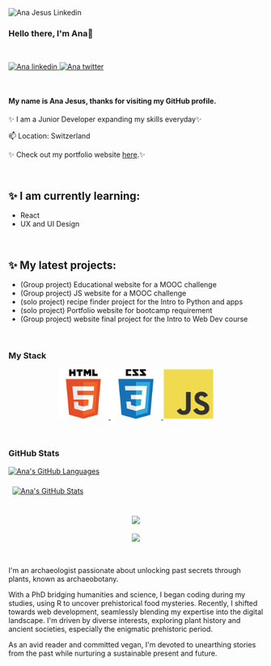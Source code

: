 ![Ana Jesus Linkedin](https://github.com/archeana/archeana/assets/2192305/b53f9af3-6b22-42dd-9d44-6c94ae87486b)

### Hello there, I'm Ana👋

<br>

  <p >
<a href="https://www.linkedin.com/in/ana-jesus-1644374a/">
    <img alt="Ana linkedin" src="https://icongr.am/devicon/linkedin-original.svg?size=40&color=800020" />
</a>
<a href="https://twitter.com/AnaCSouJesus">
    <img alt="Ana twitter" src="https://icongr.am/devicon/twitter-original.svg?size=40&color=800020" />
</a>
  </p>

  <br>
  
 <h4> My name is Ana Jesus, thanks for visiting my GitHub profile. </h4>
 


<p>✨ I am a Junior Developer expanding my skills everyday✨</p>


 <p>📫 Location: Switzerland</p>
 <p>✨ Check out my portfolio website <a href="https://anajesus.netlify.app/" target="_blank">here</a>.✨</p>

 <br> 

 <h2>✨ I am currently learning:</h2>

  <ul>
    <li> React </li>
    <li> UX and UI Design </li>
 </ul>

 <br> 

  <h2>✨ My latest projects:</h2>

  <ul>
    <li> (Group project) Educational website for a MOOC challenge  </li>
    <li> (Group project) JS website for a MOOC challenge </li>
    <li> (solo project) recipe finder project for the Intro to Python and apps </li>
    <li> (solo project) Portfolio website for bootcamp requirement </li>
    <li> (Group project) website final project for the Intro to Web Dev course </li>
    
 </ul>

 <br> 

### My Stack

  <p align="center">
    <!--  HTML  -->
    <a href="https://www.w3.org/html/" target="_blank" rel="noreferrer">
        <img src="https://raw.githubusercontent.com/devicons/devicon/master/icons/html5/html5-original-wordmark.svg"
            alt="html5" width="100" height="100" />
        <!--  CSS  -->
    </a>
    <a href="https://www.w3schools.com/css/" target="_blank" rel="noreferrer">
        <img src="https://raw.githubusercontent.com/devicons/devicon/master/icons/css3/css3-original-wordmark.svg"
            alt="css3" width="100" height="100" />
    </a>    
    <!--  JS  -->
    <a href="https://developer.mozilla.org/en-US/docs/Web/JavaScript" target="_blank" rel="noreferrer">
        <img src="https://raw.githubusercontent.com/devicons/devicon/master/icons/javascript/javascript-original.svg"
            alt="javascript" width="100" height="100" />
    </a>
  </p>

<br>
  
  ### GitHub Stats





 <p>
    <a href="https://github.com/archeana">
        <img ### GitHub Statstyle="margin:0.5rem"
            src="https://github-readme-stats.vercel.app/api/top-langs/?username=archeana&show_icons=true&theme=radical&layout=compact"
            alt="Ana's GitHub Languages" />
    </a>
 </p>

 <p>
    <!-- my github stats -->
    <a href="https://github.com/archeana">
        <img align="center" style="margin:0.5rem"
            src="https://github-readme-stats.vercel.app/api?username=archeana&show_icons=true&theme=radical"
            alt="Ana's GitHub Stats" />
    </a>
  </p>
<br>
  
<div align="center">
<img align="center" src="https://github-readme-stats.vercel.app/api?username==archeana&theme=dark&show_icons=true"/>
  </div>
<br>

<div align="center">

<img align="center" src="https://github-readme-streak-stats.herokuapp.com/?user==archeana&bg_color=0e0e0e&hide_border=true"/>
<br>
</div>
<br>

</details>
<br>
  

<p>
  I'm an archaeologist passionate about unlocking past secrets through plants, known as archaeobotany.

With a PhD bridging humanities and science, I began coding during my studies, using R to uncover prehistorical food mysteries. Recently, I shifted towards web development, seamlessly blending my expertise into the digital landscape. I'm driven by diverse interests, exploring plant history and ancient societies, especially the enigmatic prehistoric period.

As an avid reader and committed vegan, I'm devoted to unearthing stories from the past while nurturing a sustainable present and future.
</p>
